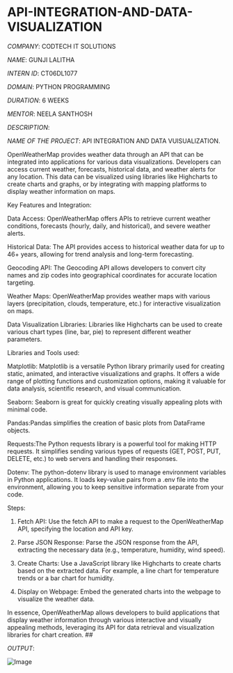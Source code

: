# API-INTEGRATION-AND-DATA-VISUALIZATION

*COMPANY*: CODTECH IT SOLUTIONS

*NAME*: GUNJI LALITHA

*INTERN ID*: CT06DL1077

*DOMAIN*: PYTHON PROGRAMMING

*DURATION*: 6 WEEKS

*MENTOR*: NEELA SANTHOSH

*DESCRIPTION*:

*NAME OF THE PROJECT*: API INTEGRATION AND DATA VUISUALIZATION.

OpenWeatherMap provides weather data through an API that can be integrated into applications for various data visualizations. Developers can access current weather, forecasts, historical data, and weather alerts for any location. This data can be visualized using libraries like Highcharts to create charts and graphs, or by integrating with mapping platforms to display weather information on maps. 
       
Key Features and Integration:

Data Access:
OpenWeatherMap offers APIs to retrieve current weather conditions, forecasts (hourly, daily, and historical), and severe weather alerts.

Historical Data:
The API provides access to historical weather data for up to 46+ years, allowing for trend analysis and long-term forecasting.

Geocoding API:
The Geocoding API allows developers to convert city names and zip codes into geographical coordinates for accurate location targeting. 

Weather Maps:
OpenWeatherMap provides weather maps with various layers (precipitation, clouds, temperature, etc.) for interactive visualization on maps.

Data Visualization Libraries:
Libraries like Highcharts can be used to create various chart types (line, bar, pie) to represent different weather parameters. 

Libraries and Tools used:

Matplotlib: Matplotlib is a versatile Python library primarily used for creating static, animated, and interactive visualizations and graphs. It offers a wide range of plotting functions and customization options, making it valuable for data analysis, scientific research, and visual communication. 

Seaborn: Seaborn is great for quickly creating visually appealing plots with minimal code.

Pandas:Pandas simplifies the creation of basic plots from DataFrame objects.

Requests:The Python requests library is a powerful tool for making HTTP requests. It simplifies sending various types of requests (GET, POST, PUT, DELETE, etc.) to web servers and handling their responses.

Dotenv: The python-dotenv library is used to manage environment variables in Python applications. It loads key-value pairs from a .env file into the environment, allowing you to keep sensitive information separate from your code.

Steps:

1. Fetch API:
Use the fetch API to make a request to the OpenWeatherMap API, specifying the location and API key.

2. Parse JSON Response:
Parse the JSON response from the API, extracting the necessary data (e.g., temperature, humidity, wind speed).

3. Create Charts:
Use a JavaScript library like Highcharts to create charts based on the extracted data. For example, a line chart for temperature trends or a bar chart for humidity.

4. Display on Webpage:
Embed the generated charts into the webpage to visualize the weather data.

In essence, OpenWeatherMap allows developers to build applications that display weather information through various interactive and visually appealing methods, leveraging its API for data retrieval and visualization libraries for chart creation. ##

*OUTPUT*:

![Image](https://github.com/user-attachments/assets/3bfce5a6-cb0f-41cf-a7f5-f27a45e3d959)

